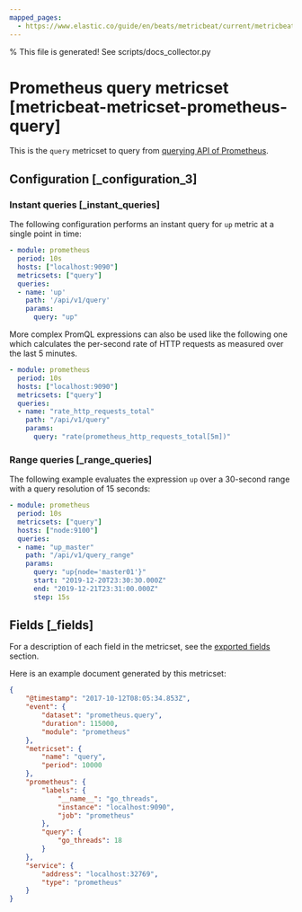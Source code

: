 ```yaml
---
mapped_pages:
  - https://www.elastic.co/guide/en/beats/metricbeat/current/metricbeat-metricset-prometheus-query.html
---
```


% This file is generated! See scripts/docs_collector.py

# Prometheus query metricset [metricbeat-metricset-prometheus-query]

This is the `query` metricset to query from [querying API of Prometheus](https://prometheus.io/docs/prometheus/latest/querying/api/#expression-queries).


## Configuration [_configuration_3]


### Instant queries [_instant_queries]

The following configuration performs an instant query for `up` metric at a single point in time:

```yaml
- module: prometheus
  period: 10s
  hosts: ["localhost:9090"]
  metricsets: ["query"]
  queries:
  - name: 'up'
    path: '/api/v1/query'
    params:
      query: "up"
```

More complex PromQL expressions can also be used like the following one which calculates the per-second rate of HTTP requests as measured over the last 5 minutes.

```yaml
- module: prometheus
  period: 10s
  hosts: ["localhost:9090"]
  metricsets: ["query"]
  queries:
  - name: "rate_http_requests_total"
    path: "/api/v1/query"
    params:
      query: "rate(prometheus_http_requests_total[5m])"
```


### Range queries [_range_queries]

The following example evaluates the expression `up` over a 30-second range with a query resolution of 15 seconds:

```yaml
- module: prometheus
  period: 10s
  metricsets: ["query"]
  hosts: ["node:9100"]
  queries:
  - name: "up_master"
    path: "/api/v1/query_range"
    params:
      query: "up{node='master01'}"
      start: "2019-12-20T23:30:30.000Z"
      end: "2019-12-21T23:31:00.000Z"
      step: 15s
```

## Fields [_fields]

For a description of each field in the metricset, see the [exported fields](/reference/metricbeat/exported-fields-prometheus.md) section.

Here is an example document generated by this metricset:

```json
{
    "@timestamp": "2017-10-12T08:05:34.853Z",
    "event": {
        "dataset": "prometheus.query",
        "duration": 115000,
        "module": "prometheus"
    },
    "metricset": {
        "name": "query",
        "period": 10000
    },
    "prometheus": {
        "labels": {
            "__name__": "go_threads",
            "instance": "localhost:9090",
            "job": "prometheus"
        },
        "query": {
            "go_threads": 18
        }
    },
    "service": {
        "address": "localhost:32769",
        "type": "prometheus"
    }
}
```
